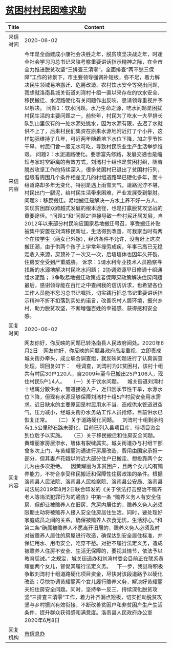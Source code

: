 # [贫困村村民困难求助](http://www.shangluo.gov.cn/zmhd/ldxxxx.jsp?urltype=leadermail.LeaderMailContentUrl&wbtreeid=1112&leadermailid=5950)

| Title |                                                                                                                                                                                                                                                                                                                                                                                                                                                                                                                             Content                                                                                                                                                                                                                                                                                                                                                                                                                                                                                                                              |
|:-----:|------------------------------------------------------------------------------------------------------------------------------------------------------------------------------------------------------------------------------------------------------------------------------------------------------------------------------------------------------------------------------------------------------------------------------------------------------------------------------------------------------------------------------------------------------------------------------------------------------------------------------------------------------------------------------------------------------------------------------------------------------------------------------------------------------------------------------------------------------------------------------------------------------------------------------------------------------------------------------------------------------------------------------------------------------------------|
| 来信时间  | 2020-06-02                                                                                                                                                                                                                                                                                                                                                                                                                                                                                                                                                                                                                                                                                                                                                                                                                                                                                                                                                                                                                                                       |
| 来信内容  | 今年是全面建成小康社会决胜之年，脱贫攻坚决战之年，时逢全社会学习习总书记来陕考察重要讲话指示精神之际，在全市全力推进脱贫攻坚“三排查三清零”，全面排查“两不愁三保障”工作的背景下，市主要领导强调补短板，弥不足，着力解决民生领域易地搬迁、危房改造、农村饮水安全等突出问题，我想就洛南县城关街道刘湾村十组一直以来存在的饮水安全、移民搬迁、水泥路硬化有关问题作出反映，恳请领导重视并予以解决。 问题1：饮水问题。水乃生命之源，吃水问题是困扰村民生活的主要问题之一，前些年，村民为了吃水一大早排长队到山里仅有的一处水源处挑水，因为水源有限，去迟了水就供不上了，后来村民们集资在原来水源地附近打了个小井，这样勉强维持了几年，可近两年随着地下水位下降，加之季节性干旱，村民们曾一度无水可吃，导致村民农业生产生活举步维艰。 问题2：水泥道路硬化。要想富先修路，发展交通也是缩短与家时空距离的有效方式，刘湾村十组也是贫困村组，随着脱贫攻坚工作的持续深入，很多贫困村已退出了贫困村行列，但眼看周围几个条件相差无几的村组道路早已硬化多年，而十组道路却多年无变化，特别是遇上雨雪天气，道路泥泞不堪，村民出门一腿泥，给村民生活带来困难，产业发展受到掣肘。 问题3：移民搬迁。易地搬迁是解决一方水土养不好一方人、实现贫困群众跨越式发展的根本途径，也是打赢脱贫攻坚战的重要途径。“问题1”和“问题2”直接导致一些村民迁居发展，自2012年以来部分村民响应国家易地搬迁号召，享受搬迁补贴被集中安置在刘湾移民新址，生活得到改善，可我家当时有两个在校学生（两女已外嫁），经济条件不允许，没有赶上这次搬迁潮，由于供两个孩子上学常年操劳成疾，年事已高已无稳定收入来源，房顶补了一次又一次，后墙墙体也因年久开裂，住房安全受到严重威胁。 诉求：1请水利专业技术人员勘察寻找新的水源地解决村民吃水问题； 2协调资源早日修通十组通组水泥路； 3争取易地搬迁政策或者保障房政策解决住房问题 最后，感谢领导能在百忙之中查阅我的信访诉求，也希望各位工作人员能不忘习总书记嘱托，切实践行把总书记重要讲话指示精神不折不扣落到实处的诺言，改善农村人居环境，振兴乡村，助力脱贫攻坚，不断增强百姓的幸福感、获得感和安全感。                                                                                               |
| 回复时间  | 2020-06-02                                                                                                                                                                                                                                                                                                                                                                                                                                                                                                                                                                                                                                                                                                                                                                                                                                                                                                                                                                                                                                                       |
| 回复内容  | 网友你好，你反映的问题已转洛南县人民政府阅处。2020年6月2日    网友你好，你反映的问题县政府高度重视，立即责成城关街办牵头，成立联合调查组，就反映问题进行了认真调查处理。现回复如下：    经调查，刘湾村为非贫困村，该村十组共有村民30户120人，自2009年至今已搬出25户106人，现住村民5户14人。    （一）关于饮水问题。    城关街道刘湾村十组属分散供水，管道接通入户，近日因季节性干旱，水源水位下降，但现有水源足够保障刘湾村十组5户村民安全用水需求。近日缺水的主要原因是村民用水不当，造成供水管道进空气，压力减小，经城关街办水务站工作人员抢修，目前供水已恢复正常。    （二）关于道路硬化问题。    刘湾村十组剩余约有1.5公里砂石路未硬化，目前已列入县项目库，待项目资金到位后予以实施。    （三）关于移民搬迁和住房安全问题。    黄耀丽家房屋渗水，墙体有裂缝属实。城关街道办与村组干部曾多次上门，与黄耀丽沟通进行房屋改造，费用由国家承担一部分，但其妻卢花娥以附近大部分住户已搬走、想投靠两个女儿为由多次拒绝。    因黄耀丽为非贫困户，且两个女儿均有赡养能力，不符合享受移民搬迁和保障性住房政策的条件。根据洛南县人民法院、洛南县人民检察院、洛南县公安局、洛南县司法局2019年8月2日联合印发的《关于依法打击整治不赡养老人等违法犯罪行为的通告》中第一条 “赡养义务人有安全住房，但却让被赡养人在旧房、危房内居住的，赡养义务人必须限期主动将被赡养人接入安全住房居住生活。同时，要处理好家庭成员之间的关系，确保被赡养人衣食无忧，生活舒心。”和第二条“确属被赡养人不愿离开旧居的，赡养义务人必须及时对被赡养人居住的房屋进行改造，确保达到安全居住标准，并保证用水、用电安全，吃穿不愁。对拒不履行法定义务，造成被赡养人住房不安全、生活无保障的，要视其情节，依法予以教育惩诫。” 之规定，城关街道办和刘湾村委会目前正在联系黄耀丽两个女儿，督促其履行法定义务。    下一步，我县将积极争取刘湾村十组道路硬化项目资金，尽快对该段道路予以硬化改造；尽快协调黄耀丽两个女儿履行赡养义务，解决好黄耀丽夫妇住房安全问题。同时，坚持举一反三，持续深化脱贫攻坚“三排查三清零”工作，着力补齐漏点短板，切实推动脱贫攻坚与乡村振兴有效衔接，不断改善贫困户和非贫困户生产生活条件，提升群众获得感和满意度。洛南县人民政府办公室2020年6月8日 |
| 回复机构  | [市信息办](../../category/agencies/市信息办.md)                                                                                                                                                                                                                                                                                                                                                                                                                                                                                                                                                                                                                                                                                                                                                                                                                                                                                                                                                                                                                          |